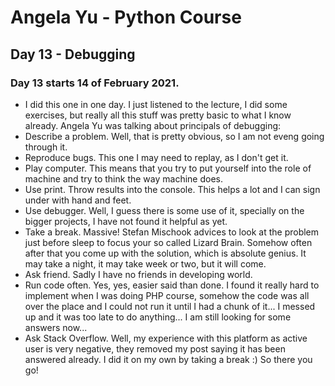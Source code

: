 # Angela Yu - Python Course
## Day 13 - Debugging
### Day 13 starts 14 of February 2021.
- I did this one in one day. I just listened to the lecture, I did some exercises, but really all this stuff was pretty basic to what I know already. Angela Yu was talking about principals of debugging:
- Describe a problem. Well, that is pretty obvious, so I am not eveng going through it.
- Reproduce bugs. This one I may need to replay, as I don't get it.
- Play computer. This means that you try to put yourself into the role of machine and try to think the way machine does.
- Use print. Throw results into the console. This helps a lot and I can sign under with hand and feet.
- Use debugger. Well, I guess there is some use of it, specially on the bigger projects, I have not found it helpful as yet.
- Take a break. Massive! Stefan Mischook advices to look at the problem just before sleep to focus your so called Lizard Brain. Somehow often after that you come up with the solution, which is absolute genius. It may take a night, it may take week or two, but it will come.
- Ask friend. Sadly I have no friends in developing world.
- Run code often. Yes, yes, easier said than done. I found it really hard to implement when I was doing PHP course, somehow the code was all over the place and I could not run it until I had a chunk of it... I messed up and it was too late to do anything... I am still looking for some answers now...
- Ask Stack Overflow. Well, my experience with this platform as active user is very negative, they removed my post saying it has been answered already. I did it on my own by taking a break :) So there you go!
